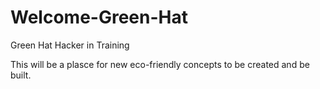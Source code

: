 # Welcome-Green-Hat
Green Hat Hacker in Training

This will be a plasce for new eco-friendly concepts to be created and be built.
